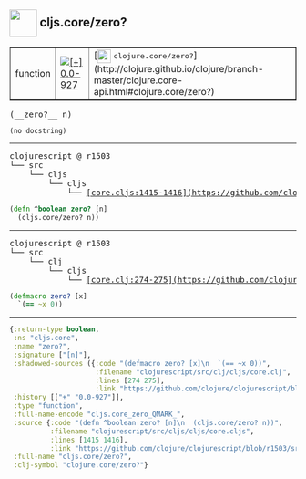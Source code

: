 ## <img width="48px" valign="middle" src="http://i.imgur.com/Hi20huC.png"> cljs.core/zero?

 <table border="1">
<tr>
<td>function</td>
<td><a href="https://github.com/cljsinfo/api-refs/tree/0.0-927"><img valign="middle" alt="[+] 0.0-927" src="https://img.shields.io/badge/+-0.0--927-lightgrey.svg"></a> </td>
<td>
[<img height="24px" valign="middle" src="http://i.imgur.com/1GjPKvB.png"> <samp>clojure.core/zero?</samp>](http://clojure.github.io/clojure/branch-master/clojure.core-api.html#clojure.core/zero?)
</td>
</tr>
</table>

 <samp>
(__zero?__ n)<br>
</samp>

```
(no docstring)
```

---

 <pre>
clojurescript @ r1503
└── src
    └── cljs
        └── cljs
            └── <ins>[core.cljs:1415-1416](https://github.com/clojure/clojurescript/blob/r1503/src/cljs/cljs/core.cljs#L1415-L1416)</ins>
</pre>

```clj
(defn ^boolean zero? [n]
  (cljs.core/zero? n))
```


---

 <pre>
clojurescript @ r1503
└── src
    └── clj
        └── cljs
            └── <ins>[core.clj:274-275](https://github.com/clojure/clojurescript/blob/r1503/src/clj/cljs/core.clj#L274-L275)</ins>
</pre>

```clj
(defmacro zero? [x]
  `(== ~x 0))
```

---

```clj
{:return-type boolean,
 :ns "cljs.core",
 :name "zero?",
 :signature ["[n]"],
 :shadowed-sources ({:code "(defmacro zero? [x]\n  `(== ~x 0))",
                     :filename "clojurescript/src/clj/cljs/core.clj",
                     :lines [274 275],
                     :link "https://github.com/clojure/clojurescript/blob/r1503/src/clj/cljs/core.clj#L274-L275"}),
 :history [["+" "0.0-927"]],
 :type "function",
 :full-name-encode "cljs.core_zero_QMARK_",
 :source {:code "(defn ^boolean zero? [n]\n  (cljs.core/zero? n))",
          :filename "clojurescript/src/cljs/cljs/core.cljs",
          :lines [1415 1416],
          :link "https://github.com/clojure/clojurescript/blob/r1503/src/cljs/cljs/core.cljs#L1415-L1416"},
 :full-name "cljs.core/zero?",
 :clj-symbol "clojure.core/zero?"}

```
